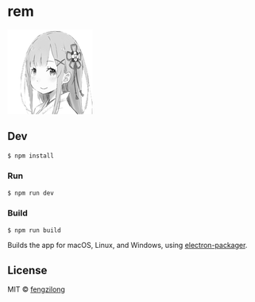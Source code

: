 # rem


![rem](/media/rem.png)


## Dev

```
$ npm install
```

### Run

```
$ npm run dev
```

### Build

```
$ npm run build
```

Builds the app for macOS, Linux, and Windows, using [electron-packager](https://github.com/electron-userland/electron-packager).


## License

MIT © [fengzilong](https://github.com/fengzilong)
